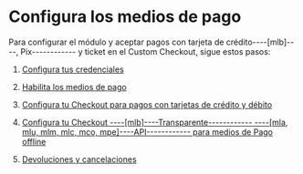 # Configura los medios de pago 

Para configurar el módulo y aceptar pagos con tarjeta de crédito----[mlb]----, Pix------------ y ticket en el Custom Checkout, sigue estos pasos:

1. [Configura tus credenciales](https://www.mercadopago[FAKER][URL][DOMAIN]/developers/es/guides/magento-two/payment-configuration/configuration-credentials)

2. [Habilita los medios de pago](https://www.mercadopago[FAKER][URL][DOMAIN]/developers/es/guides/magento-two/payment-configuration/enable-payment-method)

3. [Configura tu Checkout para pagos con tarjetas de crédito y débito](https://www.mercadopago[FAKER][URL][DOMAIN]/developers/es/guides/magento-two/payment-configuration/configuration-cards)

4. [Configura tu Checkout ----[mlb]----Transparente------------ ----[mla, mlu, mlm, mlc, mco, mpe]----API------------ para medios de Pago offline](https://www.mercadopago[FAKER][URL][DOMAIN]/developers/es/guides/magento-two/payment-configuration/configuration-checkout-api)

5. [Devoluciones y cancelaciones](https://www.mercadopago[FAKER][URL][DOMAIN]/developers/es/guides/magento-two/payment-configuration/refunds-and-cancellation)